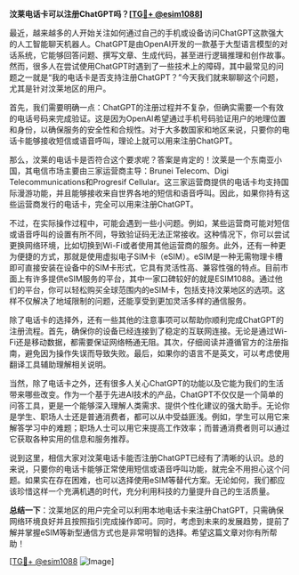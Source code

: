 **汶莱电话卡可以注册ChatGPT吗？[[TG💪+ @esim1088](https://t.me/s/esim1088)]**

最近，越来越多的人开始关注如何通过自己的手机或设备访问ChatGPT这款强大的人工智能聊天机器人。ChatGPT是由OpenAI开发的一款基于大型语言模型的对话系统，它能够回答问题、撰写文章、生成代码，甚至进行逻辑推理和创作故事。然而，很多人在尝试使用ChatGPT时遇到了一些技术上的障碍，其中最常见的问题之一就是“我的电话卡是否支持注册ChatGPT？”今天我们就来聊聊这个问题，尤其是针对汶莱地区的用户。

首先，我们需要明确一点：ChatGPT的注册过程并不复杂，但确实需要一个有效的电话号码来完成验证。这是因为OpenAI希望通过手机号码验证用户的地理位置和身份，以确保服务的安全性和合规性。对于大多数国家和地区来说，只要你的电话卡能够接收短信或语音呼叫，理论上就可以用来注册ChatGPT。

那么，汶莱的电话卡是否符合这个要求呢？答案是肯定的！汶莱是一个东南亚小国，其电信市场主要由三家运营商主导：Brunei Telecom、Digi Telecommunications和Progresif Cellular。这三家运营商提供的电话卡均支持国际漫游功能，并且能够接收来自世界各地的短信和语音呼叫。因此，如果你持有这些运营商发行的电话卡，完全可以用来注册ChatGPT。

不过，在实际操作过程中，可能会遇到一些小问题。例如，某些运营商可能对短信或语音呼叫的设置有所不同，导致验证码无法正常接收。这种情况下，你可以尝试更换网络环境，比如切换到Wi-Fi或者使用其他运营商的服务。此外，还有一种更为便捷的方式，那就是使用虚拟电子SIM卡（eSIM）。eSIM是一种无需物理卡槽即可直接安装在设备中的SIM卡形式，它具有灵活性高、兼容性强的特点。目前市面上有许多提供eSIM服务的平台，其中一家口碑较好的就是ESIM1088。通过他们的平台，你可以轻松购买全球范围内的eSIM卡，包括支持汶莱地区的选项。这样不仅解决了地域限制的问题，还能享受到更加灵活多样的通信服务。

除了电话卡的选择外，还有一些其他的注意事项可以帮助你顺利完成ChatGPT的注册流程。首先，确保你的设备已经连接到了稳定的互联网连接。无论是通过Wi-Fi还是移动数据，都需要保证网络畅通无阻。其次，仔细阅读并遵循官方的注册指南，避免因为操作失误而导致失败。最后，如果你的语言不是英文，可以考虑使用翻译工具辅助理解相关说明。

当然，除了电话卡之外，还有很多人关心ChatGPT的功能以及它能为我们的生活带来哪些改变。作为一个基于先进AI技术的产品，ChatGPT不仅仅是一个简单的问答工具，更是一个能够深入理解人类需求、提供个性化建议的强大助手。无论你是学生、职场人士还是普通消费者，都可以从中受益匪浅。例如，学生可以用它来解答学习中的难题；职场人士可以用它来提高工作效率；而普通消费者则可以通过它获取各种实用的信息和服务推荐。

说到这里，相信大家对汶莱电话卡能否注册ChatGPT已经有了清晰的认识。总的来说，只要你的电话卡能够正常使用短信或语音呼叫功能，就完全不用担心这个问题。如果实在存在困难，也可以选择使用eSIM等替代方案。无论如何，我们都应该珍惜这样一个充满机遇的时代，充分利用科技的力量提升自己的生活质量。

**总结一下**：汶莱地区的用户完全可以利用本地电话卡来注册ChatGPT，只需确保网络环境良好并且按照指引完成操作即可。同时，考虑到未来的发展趋势，提前了解并掌握eSIM等新型通信方式也是非常明智的选择。希望这篇文章对你有所帮助！

[[TG💪+ @esim1088](https://t.me/s/esim1088) ![Image](https://i.postimg.cc/4NQfJmqS/Snipaste-2025-05-13-00-14-12.png)]